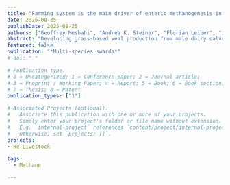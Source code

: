 ```yaml
---
title: "Farming system is the main driver of enteric methanogenesis in grass-based veal calves"
date: 2025-08-25
publishDate: 2025-08-25
authors: ["Geoffrey Mesbahi", "Andrea K. Steiner", "Florian Leiber", "Jessica Werner"]
abstract: "Developing grass-based veal production from male dairy calves could be a low-input solution for raising such animals, particularly in organic systems. However, the impact of grazing on enteric methane emissions of young animals is not well assessed, yet. The study included three genotypes – Brown Swiss, Limousin × Brown Swiss, and Swiss Fleckvieh – raised in four distinct farming systems: a hay-based indoor system and three pasture-based systems, representing intensive, permanent, and alpine grasslands. While all grazing calves received comparable amounts of maize and alfalfa pellets, and a limited soy-free concentrate, the indoor control group followed a slightly different feeding regimen. Hay was provided ad libitum in all systems. Each genotype × system interaction comprised four male calves, raised together from day of life 90 to 180 in the respective systems. Rumen fluid was sampled by intubation after 11 weeks. In vitro gas production (ml/200 mg DM), absolute methane emissions (mg), and methane yield (mg/ml) were analysed after 24h of incubation at 38°C in a batch system. The time between sampling of the rumen fluid and start of the test run in vitro was different due to physical distances between sites and laboratory. It was included as a correction variable in the model. Analysis revealed a significant impact of the farming system on methanogenesis, whereas genotype effects were marginal and never significant. Total gas production volume was highest in the intensive grassland system and lowest in the alpine system (46.2 ml and 44.6 ml, respectively). Methane production was lowest in the indoor and intensive grassland systems, whereas the permanent and alpine grassland systems produced the highest levels—showing increases of 16% and 8%, respectively, in methane production (mg) compared to the indoor system. These results show relative differences between systems and genotypes. Scaling to emission values per unit of product is not possible, though. Further research on dietary strategies, economic feasibility, and land use efficiency is necessary to assess the sustainability of grass-based veal production."
featured: false
publication: "*Multi-species swards*"
# doi: " "

# Publication type.
# 0 = Uncategorized; 1 = Conference paper; 2 = Journal article;
# 3 = Preprint / Working Paper; 4 = Report; 5 = Book; 6 = Book section;
# 7 = Thesis; 8 = Patent
publication_types: ["1"]

# Associated Projects (optional).
#   Associate this publication with one or more of your projects.
#   Simply enter your project's folder or file name without extension.
#   E.g. `internal-project` references `content/project/internal-project/index.md`.
#   Otherwise, set `projects: []`.
projects:
- Re-Livestock

tags:
  - Methane

---
```

